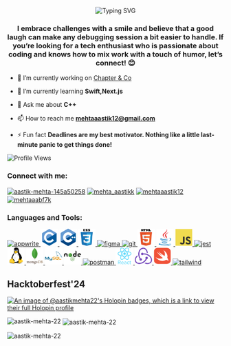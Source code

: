 <p align="center">
  <img src="https://readme-typing-svg.herokuapp.com?font=Fira+Code&weight=500&size=24&pause=1000&color=0BC0F7&center=true&width=435&lines=Welcome+to+my+GitHub+profile!;I'm+Aastik+Mehta;Full+Stack+Developer;Passionate+about+technology+%F0%9F%92%BB" alt="Typing SVG" />
</p>

<h3 align="center">I embrace challenges with a smile and believe that a good laugh can make any debugging session a bit easier to handle. If you’re looking for a tech enthusiast who is passionate about coding and knows how to mix work with a touch of humor, let’s connect! 😊</h3>

- 🔭 I’m currently working on [Chapter & Co](https://github.com/Aastik-Mehta-22/BookStore)

- 🌱 I’m currently learning **Swift,Next.js**

- 💬 Ask me about **C++**

- 📫 How to reach me **mehtaaastik12@gmail.com**

- ⚡ Fun fact **Deadlines are my best motivator. Nothing like a little last-minute panic to get things done!**

![Profile Views](https://komarev.com/ghpvc/?username=Aastik-Mehta-22&color=brightgreen)



<h3 align="left">Connect with me:</h3>
<p align="left">
<a href="https://linkedin.com/in/aastik-mehta-145a50258" target="blank"><img align="center" src="https://raw.githubusercontent.com/rahuldkjain/github-profile-readme-generator/master/src/images/icons/Social/linked-in-alt.svg" alt="aastik-mehta-145a50258" height="30" width="40" /></a>
<a href="https://instagram.com/mehta_aastikk" target="blank"><img align="center" src="https://raw.githubusercontent.com/rahuldkjain/github-profile-readme-generator/master/src/images/icons/Social/instagram.svg" alt="mehta_aastikk" height="30" width="40" /></a>
<a href="https://www.hackerrank.com/mehtaaastik12" target="blank"><img align="center" src="https://raw.githubusercontent.com/rahuldkjain/github-profile-readme-generator/master/src/images/icons/Social/hackerrank.svg" alt="mehtaaastik12" height="30" width="40" /></a>
<a href="https://auth.geeksforgeeks.org/user/mehtaaabf7k" target="blank"><img align="center" src="https://raw.githubusercontent.com/rahuldkjain/github-profile-readme-generator/master/src/images/icons/Social/geeks-for-geeks.svg" alt="mehtaaabf7k" height="30" width="40" /></a>
</p>



<h3 align="left">Languages and Tools:</h3>
<p align="left"> <a href="https://appwrite.io" target="_blank" rel="noreferrer"> <img src="https://www.vectorlogo.zone/logos/appwriteio/appwriteio-icon.svg" alt="appwrite" width="40" height="40"/> </a> <a href="https://www.cprogramming.com/" target="_blank" rel="noreferrer"> <img src="https://raw.githubusercontent.com/devicons/devicon/master/icons/c/c-original.svg" alt="c" width="40" height="40"/> </a> <a href="https://www.w3schools.com/cpp/" target="_blank" rel="noreferrer"> <img src="https://raw.githubusercontent.com/devicons/devicon/master/icons/cplusplus/cplusplus-original.svg" alt="cplusplus" width="40" height="40"/> </a> <a href="https://www.w3schools.com/css/" target="_blank" rel="noreferrer"> <img src="https://raw.githubusercontent.com/devicons/devicon/master/icons/css3/css3-original-wordmark.svg" alt="css3" width="40" height="40"/> </a> <a href="https://www.figma.com/" target="_blank" rel="noreferrer"> <img src="https://www.vectorlogo.zone/logos/figma/figma-icon.svg" alt="figma" width="40" height="40"/> </a> <a href="https://git-scm.com/" target="_blank" rel="noreferrer"> <img src="https://www.vectorlogo.zone/logos/git-scm/git-scm-icon.svg" alt="git" width="40" height="40"/> </a> <a href="https://www.w3.org/html/" target="_blank" rel="noreferrer"> <img src="https://raw.githubusercontent.com/devicons/devicon/master/icons/html5/html5-original-wordmark.svg" alt="html5" width="40" height="40"/> </a> <a href="https://www.java.com" target="_blank" rel="noreferrer"> <img src="https://raw.githubusercontent.com/devicons/devicon/master/icons/java/java-original.svg" alt="java" width="40" height="40"/> </a> <a href="https://developer.mozilla.org/en-US/docs/Web/JavaScript" target="_blank" rel="noreferrer"> <img src="https://raw.githubusercontent.com/devicons/devicon/master/icons/javascript/javascript-original.svg" alt="javascript" width="40" height="40"/> </a> <a href="https://jestjs.io" target="_blank" rel="noreferrer"> <img src="https://www.vectorlogo.zone/logos/jestjsio/jestjsio-icon.svg" alt="jest" width="40" height="40"/> </a> <a href="https://www.linux.org/" target="_blank" rel="noreferrer"> <img src="https://raw.githubusercontent.com/devicons/devicon/master/icons/linux/linux-original.svg" alt="linux" width="40" height="40"/> </a> <a href="https://www.mongodb.com/" target="_blank" rel="noreferrer"> <img src="https://raw.githubusercontent.com/devicons/devicon/master/icons/mongodb/mongodb-original-wordmark.svg" alt="mongodb" width="40" height="40"/> </a> <a href="https://www.mysql.com/" target="_blank" rel="noreferrer"> <img src="https://raw.githubusercontent.com/devicons/devicon/master/icons/mysql/mysql-original-wordmark.svg" alt="mysql" width="40" height="40"/> <a href="https://nodejs.org" target="_blank" rel="noreferrer"> <img src="https://raw.githubusercontent.com/devicons/devicon/master/icons/nodejs/nodejs-original-wordmark.svg" alt="nodejs" width="40" height="40"/> </a> <a href="https://postman.com" target="_blank" rel="noreferrer"> <img src="https://www.vectorlogo.zone/logos/getpostman/getpostman-icon.svg" alt="postman" width="40" height="40"/> </a> <a href="https://reactjs.org/" target="_blank" rel="noreferrer"> <img src="https://raw.githubusercontent.com/devicons/devicon/master/icons/react/react-original-wordmark.svg" alt="react" width="40" height="40"/> </a> <a href="https://redux.js.org" target="_blank" rel="noreferrer"> <img src="https://raw.githubusercontent.com/devicons/devicon/master/icons/redux/redux-original.svg" alt="redux" width="40" height="40"/> </a> <a href="https://developer.apple.com/swift/" target="_blank" rel="noreferrer"> <img src="https://raw.githubusercontent.com/devicons/devicon/master/icons/swift/swift-original.svg" alt="swift" width="40" height="40"/> </a> <a href="https://tailwindcss.com/" target="_blank" rel="noreferrer"> <img src="https://www.vectorlogo.zone/logos/tailwindcss/tailwindcss-icon.svg" alt="tailwind" width="40" height="40"/> </a> </p>

## Hacktoberfest'24

[![An image of @aastikmehta22's Holopin badges, which is a link to view their full Holopin profile](https://holopin.me/aastikmehta22)](https://holopin.io/@aastikmehta22)

<p><img align="left" src="https://github-readme-stats.vercel.app/api/top-langs?username=aastik-mehta-22&show_icons=true&locale=en&layout=compact" alt="aastik-mehta-22" /></p>

<p>&nbsp;<img align="center" src="https://github-readme-stats.vercel.app/api?username=aastik-mehta-22&show_icons=true&locale=en" alt="aastik-mehta-22" /></p>

<p><img align="center" src="https://github-readme-streak-stats.herokuapp.com/?user=aastik-mehta-22&" alt="aastik-mehta-22" /></p>



